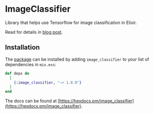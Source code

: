 # ImageClassifier

Library that helps use Tensorflow for image classification in Elixir.

Read for details in [blog post](https://www.erlang-solutions.com/blog/how-to-build-a-machine-learning-project-in-elixir.html "How to build a machine learning project in Elixir").

## Installation

The [package](https://hex.pm/packages/image_classifier) can be installed
by adding `image_classifier` to your list of dependencies in `mix.exs`:

```elixir
def deps do
  [
    {:image_classifier, "~> 1.0.0"}
  ]
end
```

The docs can be found at
[https://hexdocs.pm/image_classifier](https://hexdocs.pm/image_classifier).

